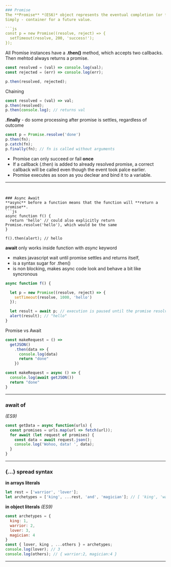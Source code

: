 ```yaml
---
### Promise
The **Promise** *(ES6)* object represents the eventual completion (or failure) of an asynchronous operation and its resulting value.  
Simply - container for a future value.

```js
const p = new Promise((resolve, reject) => {
  setTimeout(resolve, 200, 'success!');
});
```
All Promise instances have a **.then()** method, which accepts two callbacks. Then mehtod always returns a promise.   
```js
const resolved = (val) => console.log(val);
const rejected = (err) => console.log(err);

p.then(resolved, rejected);
```

Chaining  
```js
const resolved = (val) => val;
p.then(resolved);
p.then(console.log); // returns val
```

**.finally** - do some processing after promise is settles, regardless of outcome
```js
const p = Promise.resolve('done')
p.then(fn);
p.catch(fn);
p.finally(fn); // fn is called without arguments
```


* Promise can only succeed or fail **once**
* If a callback (.then) is added to already resolved promise, a correct callback will be called even though the event took palce earlier.
* Promise executes as soon as you declear and bind it to a variable.


---
```


### Async Await
**async** before a function means that the function will **return a promise**.
```js
async function f() {
  return 'hello' // could also explicitly return Promise.resolve('hello'), which would be the same
}

f().then(alert); // hello
```
**await** only works inside function with *async* keyword  
* makes javascript wait until promise settles and returns itself,
* is a syntax sugar for .then()
* is non blocking, makes async code look and behave a bit like syncronous
```js
async function f() {

  let p = new Promise((resolve, reject) => {
    setTimeout(resolve, 1000, 'hello')
  });

  let result = await p; // execution is paused until the promise resolves (*)
  alert(result); // "hello"
}
```
Promise vs Await
```js
const makeRequest = () =>
  getJSON()
    .then(data => {
      console.log(data)
      return "done"
    })

const makeRequest = async () => {
  console.log(await getJSON())
  return "done"
}
```
---
### await of
*(ES9)*
```js
const getData = async function(urls) {
  const promises = urls.map(url => fetch(url));
  for await (let request of promises) {
    const data = await request.json();
    console.log('Wohoo, data! ', data);
  }
}
```


---

### {...} spread syntax

**in arrays literals**
```js
let rest = ['warrior', 'lover']; 
let archetypes = ['king', ...rest, 'and', 'magician']; // [ 'king', 'warrior', 'lover', 'and', 'magician']
```

**in object literals** *(ES9)*
```js
const archetypes = {
  king: 1,
  warrior: 2,
  lover: 3,
  magician: 4
}
const { lover, king , ...others } = archetypes;
console.log(lover); // 3
console.log(others); // { warrior:2, magician:4 }
```


---
